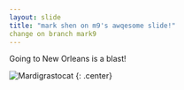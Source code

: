 ```yaml
---
layout: slide
title: "mark shen on m9's awqesome slide!"
change on branch mark9
---
```


Going to New Orleans is a blast!

![Mardigrastocat](https://octodex.github.com/images/Mardigrastocat.png)
{: .center}

